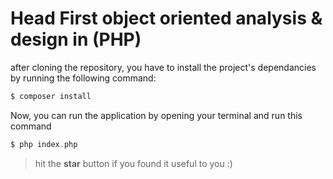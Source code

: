 # Head First object oriented analysis & design in (PHP)

after cloning the repository, you have to install the project's dependancies by running the following command:

```php
$ composer install
```

Now, you can run the application by opening your terminal and run this command

```php
$ php index.php
```

> hit the **star** button if you found it useful to you :)